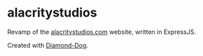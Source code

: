 alacritystudios
===============

Revamp of the [alacritystudios.com](http://alacritystudios.com) website, written in ExpressJS.

Created with [Diamond-Dog](https://github.com/alacritythief/diamond-dog).
